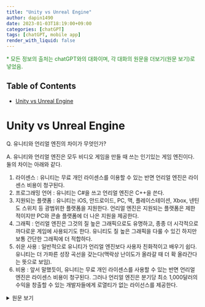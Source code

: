 ```yaml
---
title: "Unity vs Unreal Engine"
author: dapin1490
date: 2023-01-03T18:19:00+09:00
categories: [chatGPT]
tags: [chatGPT, mobile app]
render_with_liquid: false
---
```


<style>
  .x-understand { color: #ccb833; }
  .understand { color: #1380da; }
  .tab { white-space: pre; }
  .underline { text-decoration: underline; }
  .cancle { text-decoration: line-through; }
  .green { color: forestgreen;}
  figure { text-align: center; }
</style>

<span class="green">* 모든 정보의 출처는 chatGPT와의 대화이며, 각 대화의 원문을 더보기(원문 보기)로 넣었음.</span>  
  
## Table of Contents
- [Unity vs Unreal Engine](#unity-vs-unreal-engine)

# Unity vs Unreal Engine
Q. 유니티와 언리얼 엔진의 차이가 무엇인가?  
  
A. 유니티와 언리얼 엔진은 모두 비디오 게임을 만들 때 쓰는 인기있는 게임 엔진이다. 둘의 차이는 아래와 같다.  
  
1. 라이센스 : 유니티는 무료 개인 라이센스를 이용할 수 있는 반면 언리얼 엔진은 라이센스 비용이 청구된다.
2. 프로그래밍 언어 : 유니티는 C#을 쓰고 언리얼 엔진은 C++을 쓴다.
3. 지원되는 플랫폼 : 유니티는 iOS, 안드로이드, PC, 맥, 플레이스테이션, Xbox, 넨틴도 스위치 등 광범위한 플랫폼을 지원한다. 언리얼 엔진은 지원되는 플랫폼은 제한적이지만 PC와 콘솔 플랫폼에 더 나은 지원을 제공한다.
4. 그래픽 : 언리얼 엔진은 그것의 질 높은 그래픽으로도 유명하고, 종종 더 시각적으로 까다로운 게임에 사용되기도 한다. 유니티도 질 높은 그래픽을 다룰 수 있긴 하지만 보통 간단한 그래픽에 더 적합하다.
5. 쉬운 사용 : 일반적으로 유니티가 언리얼 엔진보다 사용자 친화적이고 배우기 쉽다. 유니티는 더 가파른 성장 곡선을 갖는다(맥락상 난이도가 올라갈 때 더 확 올라간다는 뜻으로 보임).
6. 비용 : 앞서 말했듯이, 유니티는 무료 개인 라이센스를 사용할 수 있는 반면 언리얼 엔진은 라이센스 비용이 청구된다. 그러나 언리얼 엔진은 분기당 최소 1,000달러의 수익을 창출할 수 있는 개발자들에게 로열티가 없는 라이선스를 제공한다.
  
<details>
  <summary>원문 보기</summary>
  <p>Q. what's different between unity and unreal engine?</p>
  <p>A. Unity and Unreal Engine are both popular game engines that are used to develop video games. Here are some of the main differences between the two:
  <ol>
    <li>License: Unity is available under a free personal license, while Unreal Engine charges a licensing fee.</li>
    <li>Programming language: Unity uses C# and Unreal Engine uses C++.</li>
    <li>Supported platforms: Unity supports a wider range of platforms, including iOS, Android, PC, Mac, PlayStation, Xbox, and Nintendo Switch. Unreal Engine has a more limited range of supported platforms, but it does offer better support for PC and console platforms.</li>
    <li>Graphics: Unreal Engine is known for its high-quality graphics and is often used in more visually demanding games. Unity is also capable of producing high-quality graphics, but it is generally more suited to simpler graphics.</li>
    <li>Ease of use: Unity is generally considered to be more user-friendly and easier to learn than Unreal Engine, which has a steeper learning curve.</li>
    <li>Cost: As mentioned earlier, Unity is available for free under a personal license, while Unreal Engine charges a licensing fee. However, Unreal Engine does offer a royalty-free license for developers who are able to generate at least $1,000 in revenue per quarter.</li>
  </ol></p>
</details>
